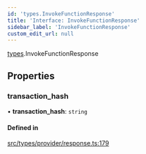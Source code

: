 ```yaml
---
id: 'types.InvokeFunctionResponse'
title: 'Interface: InvokeFunctionResponse'
sidebar_label: 'InvokeFunctionResponse'
custom_edit_url: null
---
```


[types](../namespaces/types.md).InvokeFunctionResponse

## Properties

### transaction_hash

• **transaction_hash**: `string`

#### Defined in

[src/types/provider/response.ts:179](https://github.com/0xs34n/starknet.js/blob/v5.19.5/src/types/provider/response.ts#L179)
